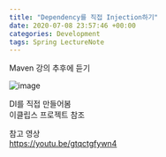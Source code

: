 ```yaml
---
title: "Dependency를 직접 Injection하기"
date: 2020-07-08 23:57:46 +00:00
categories: Development
tags: Spring LectureNote
---
```


Maven 강의 추후에 듣기


![image](https://user-images.githubusercontent.com/24868649/87056554-c3639400-c240-11ea-91f9-959e43b4367b.png)


DI를 직접 만들어봄  
이클립스 프로젝트 참조


참고 영상  
https://youtu.be/gtqctgfywn4

